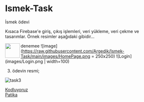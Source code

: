 # Ismek-Task
İsmek ödevi



Kısaca Firebase'e giriş, çıkış işlemleri, veri yükleme, veri çekme ve tasarımlar. Örnek resimler aşağıdaki gibidir...

denemee
<a href="url"><img src="https://raw.githubusercontent.com/Argedik/Ismek-Task/main/images/HomePage.png" align="left" height="48" width="48" ></a>
![image](https://raw.githubusercontent.com/Argedik/Ismek-Task/main/images/HomePage.png = 250x250)
![Login](images/Login.png | width=100)

3. ödevin resmi;

![task3](task%203/asiankitchen/image/Screenshot%20from%202022-05-04%2012-18-49.png)

[Kodluyoruz](https://www.kodluyoruz.org/)  
[Patika](https://www.patika.dev/)
